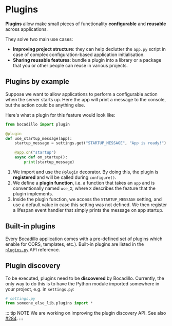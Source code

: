 # Plugins <Badge type="warn" text="Experimental"/> <Badge text="0.14+"/>

**Plugins** allow make small pieces of functionality **configurable** and **reusable** across applications.

They solve two main use cases:

- **Improving project structure**: they can help declutter the `app.py` script in case of complex configuration-based application initialisation.
- **Sharing reusable features**: bundle a plugin into a library or a package that you or other people can reuse in various projects.

## Plugins by example

Suppose we want to allow applications to perform a configurable action when the server starts up. Here the app will print a message to the console, but the action could be anything else.

Here's what a plugin for this feature would look like:

```python
from bocadillo import plugin

@plugin
def use_startup_message(app):
    startup_message = settings.get("STARTUP_MESSAGE", "App is ready!")

    @app.on("startup")
    async def on_startup():
        print(startup_message)
```

1. We import and use the `@plugin` decorator. By doing this, the plugin is **registered** and will be called during `configure()`.
2. We define a **plugin function**, i.e. a function that takes an `app` and is conventionally named `use_X`, where `X` describes the feature that the plugin implements.
3. Inside the plugin function, we access the `STARTUP_MESSAGE` setting, and use a default value in case this setting was not defined. We then register a lifespan event handler that simply prints the message on app startup.

## Built-in plugins

Every Bocadillo application comes with a pre-defined set of plugins which enable for CORS, templates, etc.). Built-in plugins are listed in the [`plugins.py`](/api/plugins.md) API reference.

## Plugin discovery

To be executed, plugins need to be **discovered** by Bocadillo. Currently, the only way to do this is to have the Python module imported somewhere in your project, e.g. in `settings.py`:

```python
# settings.py
from someone_else_lib.plugins import *
```

::: tip NOTE
We are working on improving the plugin discovery API. See also [#284](https://github.com/bocadilloproject/bocadillo/issues/284).
:::
